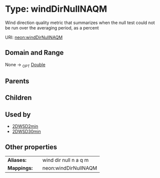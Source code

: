 
# Type: windDirNullNAQM


Wind direction quality metric that summarizes when the null test could not be run over the averaging period, as a percent

URI: [neon:windDirNullNAQM](https://data.neonscience.org/windDirNullNAQM)


## Domain and Range

None ->  <sub>OPT</sub> [Double](types/Double.md)

## Parents


## Children


## Used by

 * [2DWSD2min](2DWSD2min.md)
 * [2DWSD30min](2DWSD30min.md)

## Other properties

|  |  |  |
| --- | --- | --- |
| **Aliases:** | | wind dir null n a q m |
| **Mappings:** | | neon:windDirNullNAQM |

